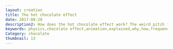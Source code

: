 ```yaml
---
layout: creation
title: The hot chocolate effect
date: 2017-08-28
description2: How does the hot chocolate effect work? The weird pitch frequency coming for your coffee. The speed of sound changes when water and a powder mixes. Air is created and slowly fly out of the system. But air changes the bulk modulus and that changes the speed. The frequency depends on the speed of propagation in a fluid. Animated and explained. An extremely cool physical phenomena.
keywords: physics,chocolate effect,animation,explained,why,how,frequency,wave propagation,hot chocolate effect,temperature,hot chocolate,physics lecture,aniamted,the hot chocolate effect,coffee sound,coffee instant,sound,hot,chocolate,science
Category: chocolate
thumbnail: 13
---
```


